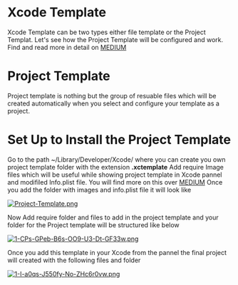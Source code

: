 # Xcode Template

Xcode Template can be two types either file template or the Project Templat. Let's see how the Project Template will be configured and work. Find and read more in detail on [MEDIUM](https://medium.com/mindful-engineering/notification-customization-446a7ffde8c2)

# Project Template

Project template is nothing but the group of resuable files which will be created automatically when you select and configure your template as a project.

# Set Up to Install the Project Template

Go to the path ~/Library/Developer/Xcode/ where you can create you own project template folder with the extension **.xctemplate**
Add require Image files which will be useful while showing project template in Xcode pannel and modifiled Info.plist file. You will find more on this over [MEDIUM](https://medium.com/mindful-engineering/notification-customization-446a7ffde8c2)
Once you add the folder with images and info.plist file it will look like 

[![Project-Template.png](https://i.postimg.cc/TwBw91dD/Project-Template.png)](https://postimg.cc/47bs4Jhf)  

Now Add require folder and files to add in the project template and your folder for the Project template will be structured like below 

[![1-CPs-GPeb-B6s-OO9-U3-Dt-GF33w.png](https://i.postimg.cc/PxjV8zZp/1-CPs-GPeb-B6s-OO9-U3-Dt-GF33w.png)](https://postimg.cc/ns3Gym3p)

Once you add this template in your Xcode from the pannel the final project will created with the following files and folder 

[![1-I-a0qs-J550fy-No-ZHc6r0vw.png](https://i.postimg.cc/9FY9WPXg/1-I-a0qs-J550fy-No-ZHc6r0vw.png)](https://postimg.cc/Yhj0RWWQ)

